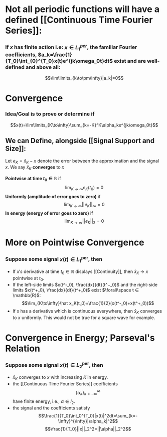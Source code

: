 # Not all periodic functions will have a defined [[Continuous Time Fourier Series]]:
### If $x$ has **finite action** i.e: $x\in L^{per}_1$, the familiar Fourier coefficients, $a_k=\frac{1}{T_0}\int_{0}^{T_0}x(t)e^{jk\omega_0t}dt$ exist and are well-defined and above all:
$$\lim\limits_{k\to\pm\infty}|a_k|=0$$

# Convergence
### Idea/Goal is to prove or determine if
$$x(t)=\lim\limits_{K\to\infty}\sum_{k=-K}^K\alpha_ke^{jk\omega_0t}$$
## We can Define, alongside [[Signal Support and Size]]:
Let $e_K = \hat x_K − x$ denote the error between the approximation and the signal $x$. We say $\hat x_K$ **converges** to $x$

**Pointwise at time $t_0 ∈ \mathbb{R}$** if $$\lim_{K→∞}e_K(t_0) = 0$$
**Uniformly (amplitude of error goes to zero)** if $$\lim_{K→∞} ||e_K||_∞ = 0$$
**In energy (energy of error goes to zero)** if $$\lim_{K→∞}||e_K||_2 = 0$$
# More on Pointwise Convergence
### Suppose some signal $x(t)\in L_1^{\text{per}}$, then
- If $x's$ derivative at time $t_0 ∈ \mathbb{R}$ displays [[Continuity]], then $\hat x_K$ -> $x$ pointwise at $t_0$.
- If the left-side limits $x(t^-_0), \frac{dx}{dt}(t^−_0)$ and the right-side limits $x(t^+_0), \frac{dx}{dt}(t^+_0)$ exist $\forall\space t ∈ \mathbb{R}$:
$$\lim_{K\to\infty}\hat x_K(t_0)=\frac{1}{2}(x(t^-_0)+x(t^+_0))$$
- If x has a derivative which is continuous everywhere, then $\hat x_K$ converges to $x$ uniformly. This would not be true for a square wave for example.

# Convergence in Energy; Parseval's Relation
### Suppose some signal $x(t)\in L_2^{\text{per}}$, then
- $\hat x_K$ converges to $x$ with increasing $K$ in energy.
- the [[Continuous Time Fourier Series]] coefficients $$\{α_k\}^∞_{k=−∞}$$ have finite energy, i.e., $α ∈ l_2$.
- the signal and the coefficients satisfy $$\frac{1}{T_0}\int_0^{T_0}|x(t)|^2dt=\sum_{k=-\infty}^{\infty}|\alpha_k|^2$$$$\frac{1}{T_0}||x||_2^2=||\alpha||_2^2$$
